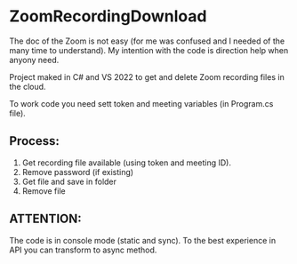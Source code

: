 # ZoomRecordingDownload

The doc of the Zoom is not easy (for me was confused and I needed of the many time to understand). 
My intention with the code is direction help when anyony need.

Project maked in C# and VS 2022 to get and delete Zoom recording files in the cloud.

To work code you need sett token and meeting variables (in Program.cs file).

## Process:
1) Get recording file available (using token and meeting ID).
2) Remove password (if existing)
3) Get file and save in folder
4) Remove file

## ATTENTION:
The code is in console mode (static and sync). To the best experience in API you can transform to async method.
